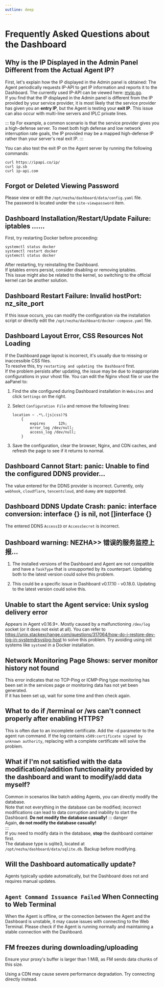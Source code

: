 ```yaml
---
outline: deep
---
```


# Frequently Asked Questions about the Dashboard

## Why is the IP Displayed in the Admin Panel Different from the Actual Agent IP?

First, let's explain how the IP displayed in the Admin panel is obtained: The Agent periodically requests IP-API to get IP information and reports it to the Dashboard. The currently used IP-API can be viewed here: [myip.go](https://github.com/nezhahq/agent/blob/main/pkg/monitor/myip.go).  
If you find that the IP displayed in the Admin panel is different from the IP provided by your service provider, it is most likely that the service provider has given you an **entry IP**, but the Agent is testing your **exit IP**. This issue can also occur with multi-line servers and IPLC private lines.

::: tip
For example, a common scenario is that the service provider gives you a high-defense server. To meet both high defense and low network interruption rate goals, the IP provided may be a mapped high-defense IP rather than your server's real exit IP.
:::

You can also test the exit IP on the Agent server by running the following commands:

```shell
curl https://ipapi.co/ip/
curl ip.sb
curl ip-api.com
```

## Forgot or Deleted Viewing Password

Please view or edit the `/opt/nezha/dashboard/data/config.yaml` file.   
The password is located under the `site-viewpassword` item.

## Dashboard Installation/Restart/Update Failure: iptables ......

First, try restarting Docker before proceeding:

```shell
systemctl status docker
systemctl restart docker
systemctl status docker
```

After restarting, try reinstalling the Dashboard.  
If iptables errors persist, consider disabling or removing iptables.  
This issue might also be related to the kernel, so switching to the official kernel can be another solution.

## Dashboard Restart Failure: Invalid hostPort: nz_site_port

If this issue occurs, you can modify the configuration via the installation script or directly edit the `/opt/nezha/dashboard/docker-compose.yaml` file.

## Dashboard Layout Error, CSS Resources Not Loading

If the Dashboard page layout is incorrect, it's usually due to missing or inaccessible CSS files.  
To resolve this, try `restarting and updating the Dashboard` first.  
If the problem persists after updating, the issue may be due to inappropriate configurations in your vhost file. You can edit the Nginx vhost file or use the aaPanel to:

1. Find the site configured during Dashboard installation in `Websites` and click `Settings` on the right.
2. Select `Configuration File` and remove the following lines:

    ```nginx
    location ~ .*\.(js|css)?$
        {
            expires      12h;
            error_log /dev/null;
            access_log /dev/null;
        }
    ```

3. Save the configuration, clear the browser, Nginx, and CDN caches, and refresh the page to see if it returns to normal.

## Dashboard Cannot Start: panic: Unable to find the configured DDNS provider...

The value entered for the DDNS provider is incorrect. Currently, only `webhook`, `cloudflare`, `tencentcloud`, and `dummy` are supported.

## Dashboard DDNS Update Crash: panic: interface conversion: interface {} is nil, not []interface {}

The entered DDNS `AccessID` or `AccessSecret` is incorrect.

## Dashboard warning: NEZHA>> 错误的服务监控上报...

1. The installed versions of the Dashboard and Agent are not compatible and have a `TaskType` that is unsupported by its counterpart. Updating both to the latest version could solve this problem.

2. This could be a specific issue in Dashboard v0.17.10 - v0.18.0. Updating to the latest version could solve this.

## Unable to start the Agent service: Unix syslog delivery error

Appears in Agent v0.16.9+. Mostly caused by a malfunctioning `/dev/log` socket (or it does not exist at all). You can refer to <https://unix.stackexchange.com/questions/317064/how-do-i-restore-dev-log-in-systemdrsyslog-host> to solve this problem. Try avoiding using init systems like `systemd` in a Docker installation.

## Network Monitoring Page Shows: server monitor history not found

This error indicates that no TCP-Ping or ICMP-Ping type monitoring has been set in the services page or monitoring data has not yet been generated.   
If it has been set up, wait for some time and then check again.

## What to do if /terminal or /ws can't connect properly after enabling HTTPS?

This is often due to an incomplete certificate. Add the -d parameter to the agent run command. If the log contains `x509:certificate signed by unknown authority`, replacing with a complete certificate will solve the problem.

## What if I'm not satisfied with the data modification/addition functionality provided by the dashboard and want to modify/add data myself?

Common in scenarios like batch adding Agents, you can directly modify the database.  
Note that not everything in the database can be modified; incorrect modifications can lead to data corruption and inability to start the Dashboard. **Do not modify the database casually!**
::: danger  
Again, **do not modify the database casually!**  
:::  
If you need to modify data in the database, **stop** the dashboard container first.  
The database type is sqlite3, located at `/opt/nezha/dashboard/data/sqlite.db`. Backup before modifying.

## Will the Dashboard automatically update?

Agents typically update automatically, but the Dashboard does not and requires manual updates.

## `Agent Command Issuance Failed` When Connecting to Web Terminal

When the Agent is offline, or the connection between the Agent and the Dashboard is unstable, it may cause issues with connecting to the Web Terminal.
Please check if the Agent is running normally and maintaining a stable connection with the Dashboard.

## FM freezes during downloading/uploading

Ensure your proxy's buffer is larger than 1 MiB, as FM sends data chunks of this size.

Using a CDN may cause severe performance degradation. Try connecting directly instead.
